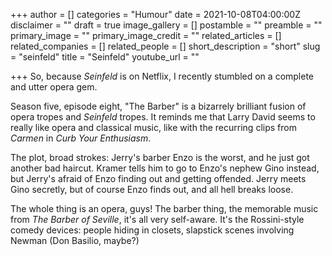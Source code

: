 +++
author = []
categories = "Humour"
date = 2021-10-08T04:00:00Z
disclaimer = ""
draft = true
image_gallery = []
postamble = ""
preamble = ""
primary_image = ""
primary_image_credit = ""
related_articles = []
related_companies = []
related_people = []
short_description = "short"
slug = "seinfeld"
title = "Seinfeld"
youtube_url = ""

+++
So, because _Seinfeld_ is on Netflix, I recently stumbled on a complete and utter opera gem.

Season five, episode eight, "The Barber" is a bizarrely brilliant fusion of opera tropes and _Seinfeld_ tropes. It reminds me that Larry David seems to really like opera and classical music, like with the recurring clips from _Carmen_ in _Curb Your Enthusiasm_.

The plot, broad strokes: Jerry's barber Enzo is the worst, and he just got another bad haircut. Kramer tells him to go to Enzo's nephew Gino instead, but Jerry's afraid of Enzo finding out and getting offended. Jerry meets Gino secretly, but of course Enzo finds out, and all hell breaks loose.

The whole thing is an opera, guys! The barber thing, the memorable music from _The Barber of Seville_, it's all very self-aware. It's  the Rossini-style comedy devices: people hiding in closets, slapstick scenes involving Newman (Don Basilio, maybe?)